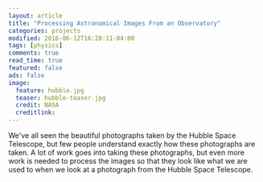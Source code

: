 ```yaml
---
layout: article
title: "Processing Astronomical Images From an Observatory"
categories: projects
modified: 2016-06-12T16:28:11-04:00
tags: [physics]
comments: true
read_time: true
featured: false
ads: false
image:
  feature: hubble.jpg
  teaser: hubble-teaser.jpg
  credit: NASA
  creditlink: 
---
```


We've all seen the beautiful photographs taken by the Hubble Space Telescope, but few people understand exactly how these photographs are taken. A lot of work goes into taking these photographs, but even more work is needed to process the images so that they look like what we are used to when we look at a photograph from the Hubble Space Telescope.

